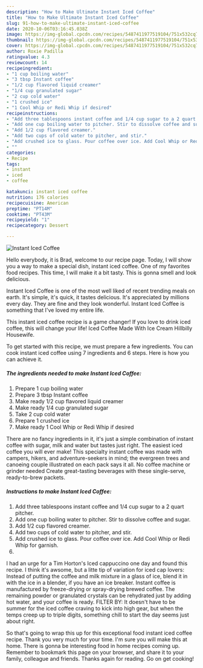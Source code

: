 ```yaml
---
description: "How to Make Ultimate Instant Iced Coffee"
title: "How to Make Ultimate Instant Iced Coffee"
slug: 91-how-to-make-ultimate-instant-iced-coffee
date: 2020-10-06T03:16:45.038Z
image: https://img-global.cpcdn.com/recipes/5487411977519104/751x532cq70/instant-iced-coffee-recipe-main-photo.jpg
thumbnail: https://img-global.cpcdn.com/recipes/5487411977519104/751x532cq70/instant-iced-coffee-recipe-main-photo.jpg
cover: https://img-global.cpcdn.com/recipes/5487411977519104/751x532cq70/instant-iced-coffee-recipe-main-photo.jpg
author: Roxie Padilla
ratingvalue: 4.3
reviewcount: 14
recipeingredient:
- "1 cup boiling water"
- "3 tbsp Instant coffee"
- "1/2 cup flavored liquid creamer"
- "1/4 cup granulated sugar"
- "2 cup cold water"
- "1 crushed ice"
- "1 Cool Whip or Redi Whip if desired"
recipeinstructions:
- "Add three tablespoons instant coffee and 1/4 cup sugar to a 2 quart pitcher."
- "Add one cup boiling water to pitcher. Stir to dissolve coffee and sugar."
- "Add 1/2 cup flavored creamer."
- "Add two cups of cold water to pitcher, and stir."
- "Add crushed ice to glass. Pour coffee over ice. Add Cool Whip or Redi Whip for garnish."
- ""
categories:
- Recipe
tags:
- instant
- iced
- coffee

katakunci: instant iced coffee 
nutrition: 176 calories
recipecuisine: American
preptime: "PT14M"
cooktime: "PT43M"
recipeyield: "1"
recipecategory: Dessert

---
```



![Instant Iced Coffee](https://img-global.cpcdn.com/recipes/5487411977519104/751x532cq70/instant-iced-coffee-recipe-main-photo.jpg)

Hello everybody, it is Brad, welcome to our recipe page. Today, I will show you a way to make a special dish, instant iced coffee. One of my favorites food recipes. This time, I will make it a bit tasty. This is gonna smell and look delicious.

Instant Iced Coffee is one of the most well liked of recent trending meals on earth. It's simple, it's quick, it tastes delicious. It's appreciated by millions every day. They are fine and they look wonderful. Instant Iced Coffee is something that I've loved my entire life.

This instant iced coffee recipe is a game changer! If you love to drink iced coffee, this will change your life! Iced Coffee Made With Ice Cream Hillbilly Housewife.


To get started with this recipe, we must prepare a few ingredients. You can cook instant iced coffee using 7 ingredients and 6 steps. Here is how you can achieve it.

<!--inarticleads1-->

##### The ingredients needed to make Instant Iced Coffee:

1. Prepare 1 cup boiling water
1. Prepare 3 tbsp Instant coffee
1. Make ready 1/2 cup flavored liquid creamer
1. Make ready 1/4 cup granulated sugar
1. Take 2 cup cold water
1. Prepare 1 crushed ice
1. Make ready 1 Cool Whip or Redi Whip if desired


There are no fancy ingredients in it, it&#39;s just a simple combination of instant coffee with sugar, milk and water but tastes just right. The easiest iced coffee you will ever make! This specialty instant coffee was made with campers, hikers, and adventure-seekers in mind; the evergreen trees and canoeing couple illustrated on each pack says it all. No coffee machine or grinder needed Create great-tasting beverages with these single-serve, ready-to-brew packets. 

<!--inarticleads2-->

##### Instructions to make Instant Iced Coffee:

1. Add three tablespoons instant coffee and 1/4 cup sugar to a 2 quart pitcher.
1. Add one cup boiling water to pitcher. Stir to dissolve coffee and sugar.
1. Add 1/2 cup flavored creamer.
1. Add two cups of cold water to pitcher, and stir.
1. Add crushed ice to glass. Pour coffee over ice. Add Cool Whip or Redi Whip for garnish.
1. 


I had an urge for a Tim Horton&#39;s Iced cappuccino one day and found this recipe. I think it&#39;s awsome, but a litte tip of variation for iced cap lovers: Instead of putting the coffee and milk mixture in a glass of ice, blend it in with the ice in a blender, if you have an ice breaker. Instant coffee is manufactured by freeze-drying or spray-drying brewed coffee. The remaining powder or granulated crystals can be rehydrated just by adding hot water, and your coffee is ready. FILTER BY: It doesn&#39;t have to be summer for the iced coffee craving to kick into high gear, but when the temps creep up to triple digits, something chill to start the day seems just about right. 

So that's going to wrap this up for this exceptional food instant iced coffee recipe. Thank you very much for your time. I'm sure you will make this at home. There is gonna be interesting food in home recipes coming up. Remember to bookmark this page on your browser, and share it to your family, colleague and friends. Thanks again for reading. Go on get cooking!
